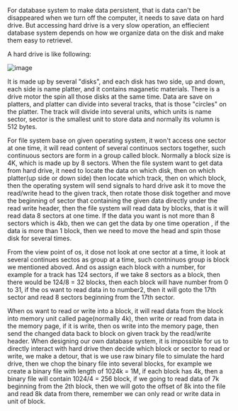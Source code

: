 For database system to make data persistent, that is data can't be disappeared when we turn off the computer, it needs to save data on hard drive. But accessing hard drive is a very slow operation, 
an effiecient database system depends on how we organize data on the disk and make them easy to retrievel. 

A  hard drive is like following:

![image](https://github.com/user-attachments/assets/af613c79-a369-43dc-addb-5351d03daf39)



It is made up by several "disks", and each disk has two side, up and down, each side is name platter, and it contains maganetic materials. There is a drive motor the spin all those disks at the same
time. Data are save on platters, and platter can divide into several tracks, that is those "circles" on the platter. The track will divide into several units, which units is name sector, sector is
the smallest unit to store data and normally its volumn is 512 bytes. 

For file system base on given operating system, it won't access one sector at one time, it will read content of several continuos sectors together, such continuous sectors are form in a group called
block. Normally a block size is 4K, which is made up by 8 sectors. When the file system want to get data from hard drive, it need to locate the data on which disk, then on which platter(up side or 
down side) then locate which track, then on which block, then the operating system will send signals to hard drive ask it to move the read/write head to the given track, then rotate those disk 
together and move the beginning of sector that containing the given data directly under the read write header, then the file system will read data by blocks, that is it will read data 8 sectors
at one time. If the data you want is not more than 8 sectors which is 4kb, then we can get the data by one time operation , if the data is more than 1 block, then we need to move the head and
spin those disk for several times.

From the view point of os, it dose not look at one sector at a time, it look at several continues sectos as group at a time, such contninuos group is block we mentioned aboved. And os assign each
block with a number, for example for a track has 124 sectors, if we take 8 sectors as a block, then there would be 124/8 = 32 blocks, then each block will have number from 0 to 31, if the os want
to read data in to number2, then it will goto the 17th sector and read 8 sectors beginning from the 17th sector.

When os want to read or write into a block, it will read data from the block into memory unit called page(normally 4k), then write or read from data in the memory page, if it is write, then os write
into the memory page, then send the changed data back to block on given track by the read/write header. When designing our own database system, it is impossible for us to directly interact with 
hard drive then decide which block or sector to read or write, we make a detour, that is we use raw binary file to simulate the hard drive, then we chop the binary file into several blocks, for
example we create a binary file with length of 1024k = 1M, if each block has 4k, then a binary file will contain 1024/4 = 256 block, if we going to read data of 7k beginning from the 2th block, 
then we will goto the offset of 8k into the file and read 8k data from there, remember we can only read or write data in unit of block.

